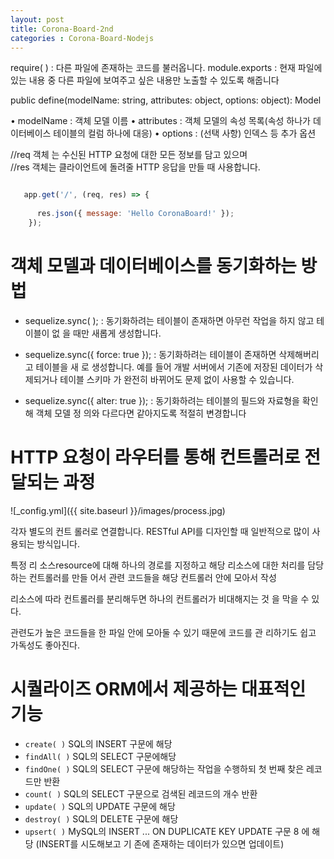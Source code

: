 ```yaml
---
layout: post
title: Corona-Board-2nd
categories : Corona-Board-Nodejs
---
```

require( ) : 다른 파일에 존재하는 코드를 불러옵니다.
module.exports  : 현재 파일에 있는 내용 중 다른 파일에 보여주고 싶은 내용만 노출할 수 있도록 해줍니다

public define(modelName: string, attributes: object, options: object): Model 

• modelName : 객체 모델 이름 
• attributes : 객체 모델의 속성 목록(속성 하나가 데이터베이스 테이블의 컬럼 하나에 대응) 
• options : (선택 사항) 인덱스 등 추가 옵션

//req 객체 는 수신된 HTTP 요청에 대한 모든 정보를 담고 있으며  
//res 객체는 클라이언트에 돌려줄 HTTP 응답을 만들 때 사용합니다.
~~~javascript

   app.get('/', (req, res) => {
        
      res.json({ message: 'Hello CoronaBoard!' });
    });
~~~
# 객체 모델과 데이터베이스를 동기화하는 방법
- sequelize.sync( ); : 동기화하려는 테이블이 존재하면 아무런 작업을 하지 않고 테이블이 없 을 때만 새롭게 생성합니다. 

- sequelize.sync({ force: true }); : 동기화하려는 테이블이 존재하면 삭제해버리고 테이블을 새 로 생성합니다. 예를 들어 개발 서버에서 기존에 저장된 데이터가 삭제되거나 테이블 스키마 가 완전히 바뀌어도 문제 없이 사용할 수 있습니다. 

- sequelize.sync({ alter: true }); : 동기화하려는 테이블의 필드와 자료형을 확인해 객체 모델 정 의와 다르다면 같아지도록 적절히 변경합니다

# HTTP 요청이 라우터를 통해 컨트롤러로 전달되는 과정

![_config.yml]({{ site.baseurl }}/images/process.jpg) 

각자 별도의 컨트 롤러로 연결합니다. RESTful API를 디자인할 때 일반적으로 많이 사용되는 방식입니다. 

특정 리 소스resource에 대해 하나의 경로를 지정하고 해당 리소스에 대한 처리를 담당하는 컨트롤러를 만들 어서 관련 코드들을 해당 컨트롤러 안에 모아서 작성

리소스에 따라 컨트롤러를 분리해두면 하나의 컨트롤러가 비대해지는 것 을 막을 수 있다.

관련도가 높은 코드들을 한 파일 안에 모아둘 수 있기 때문에 코드를 관 리하기도 쉽고 가독성도 좋아진다.

# 시퀄라이즈 ORM에서 제공하는 대표적인 기능  
- ```create( )```  SQL의 INSERT 구문에 해당 
- ```findAll( )``` SQL의 SELECT 구문에해당 
- ```findOne( )``` SQL의 SELECT 구문에 해당하는 작업을 수행하되 첫 번째 찾은 레코드만 반환 
- ```count( )``` SQL의 SELECT 구문으로 검색된 레코드의 개수 반환 
- ```update( )``` SQL의 UPDATE 구문에 해당 
- ```destroy( )``` SQL의 DELETE 구문에 해당 
- ```upsert( )``` MySQL의 INSERT ... ON DUPLICATE KEY UPDATE 구문 8 에 해당 (INSERT를 시도해보고 기 존에 존재하는 데이터가 있으면 업데이트)